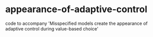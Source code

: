 # appearance-of-adaptive-control
code to accompany 'Misspecified models create the appearance of adaptive control during value-based choice'
